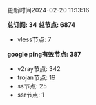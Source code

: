 更新时间2024-02-20 11:13:16

**总订阅: 34**
**总节点: 6874**
- vless节点: 7

**google ping有效节点: 387**
- v2ray节点: 342
- trojan节点: 19
- ss节点: 25
- ssr节点: 1

